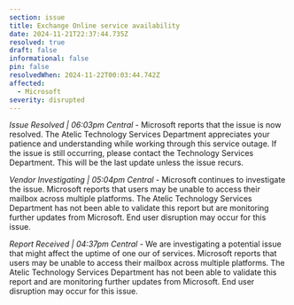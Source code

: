```yaml
---
section: issue
title: Exchange Online service availability
date: 2024-11-21T22:37:44.735Z
resolved: true
draft: false
informational: false
pin: false
resolvedWhen: 2024-11-22T00:03:44.742Z
affected:
  - Microsoft
severity: disrupted
---
```

*Issue Resolved | 06:03pm Central* - Microsoft reports that the issue is now resolved. The Atelic Technology Services Department appreciates your patience and understanding while working through this service outage. If the issue is still occurring, please contact the Technology Services Department. This will be the last update unless the issue recurs.

*Vendor Investigating | 05:04pm Central* - Microsoft continues to investigate the issue. Microsoft reports that users may be unable to access their mailbox across multiple platforms. The Atelic Technology Services Department has not been able to validate this report but are monitoring further updates from Microsoft. End user disruption may occur for this issue.

*Report Received | 04:37pm Central* - We are investigating a potential issue that might affect the uptime of one our of services. Microsoft reports that users may be unable to access their mailbox across multiple platforms. The Atelic Technology Services Department has not been able to validate this report and are monitoring further updates from Microsoft. End user disruption may occur for this issue.